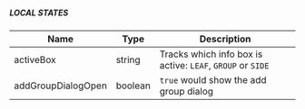 ##### LOCAL STATES

| Name |  Type  |  Description  |  
|---|---|---|
| activeBox | string  | Tracks which info box is active: `LEAF`, `GROUP` or `SIDE` |
| addGroupDialogOpen | boolean  | `true` would show the add group dialog |
